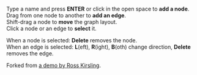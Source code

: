 Type a name and press **ENTER** or click in the open space to **add a node**.  
Drag from one node to another to **add an edge**.  
Shift-drag a node to **move** the graph layout.  
Click a node or an edge to **select** it.

When a node is selected: **Delete** removes the node.  
When an edge is selected: **L**(eft), **R**(ight), **B**(oth) change direction, **Delete** removes the edge.

Forked from [a demo by Ross Kirsling](bl.ocks.org/rkirsling/5001347).
